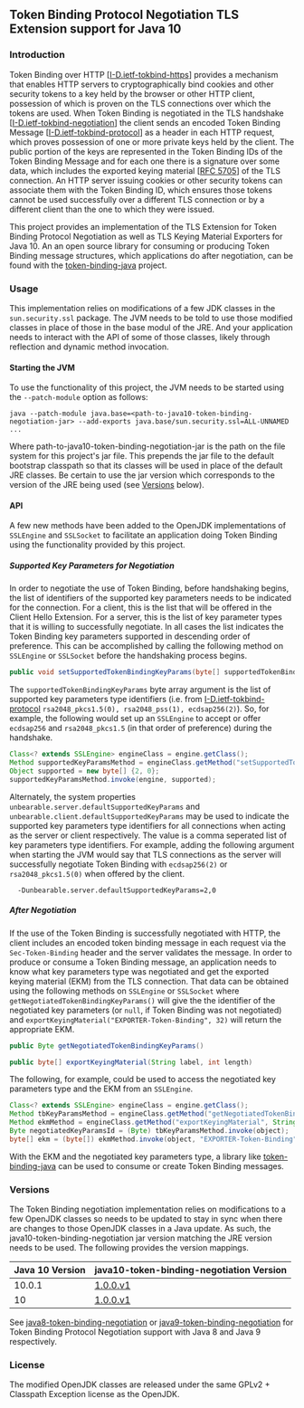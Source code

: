 ## Token Binding Protocol Negotiation TLS Extension support for Java 10

### Introduction
Token Binding over HTTP [[I-D.ietf-tokbind-https]] provides a mechanism
that enables HTTP servers to cryptographically bind cookies and other
security tokens to a key held by the browser or other HTTP client,
possession of which is proven on the TLS connections over
which the tokens are used.  When Token Binding is negotiated in the
TLS handshake [[I-D.ietf-tokbind-negotiation]] the client sends an
encoded Token Binding Message [[I-D.ietf-tokbind-protocol]] as a header
in each HTTP request, which proves possession of one or more private
keys held by the client.  The public portion of the keys are
represented in the Token Binding IDs of the Token Binding Message and
for each one there is a signature over some data, which includes the
exported keying material [[RFC 5705]] of the TLS connection.  An HTTP
server issuing cookies or other security tokens can associate them
with the Token Binding ID, which ensures those tokens cannot be used
successfully over a different TLS connection or by a different client
than the one to which they were issued.

This project provides an implementation of the TLS Extension for Token Binding Protocol Negotiation as well as TLS Keying Material Exporters for Java 10. An an open source library for consuming or producing Token Binding message structures, which applications do after negotiation, can be found with the [token-binding-java] project.

### Usage
This implementation relies on modifications of a few JDK classes in the `sun.security.ssl` package. The JVM needs to be told to use those modified classes in place of those in the base modul of the JRE. And your application needs to interact with the API of some of those classes, likely through reflection and dynamic method invocation.

#### Starting the JVM
To use the functionality of this project, the JVM needs to be started using the `--patch-module` option as follows:

```
java --patch-module java.base=<path-to-java10-token-binding-negotiation-jar> --add-exports java.base/sun.security.ssl=ALL-UNNAMED ...
```

Where path-to-java10-token-binding-negotiation-jar is the path on the file system for this project's jar file. This prepends the jar file to the default bootstrap classpath so that its classes will be used in place of the default JRE classes. Be certain to use the jar version which corresponds to the version of the JRE being used (see [Versions](#versions) below).

#### API
A few new methods have been added to the OpenJDK implementations of `SSLEngine` and `SSLSocket` to facilitate an application doing Token Binding using the functionality provided by this project.   

##### Supported Key Parameters for Negotiation   
In order to negotiate the use of Token Binding, before handshaking begins, the list of identifiers of the supported key parameters needs to be indicated for the connection. For a client, this is the list that will be offered in the Client Hello Extension. For a server, this is the list of key parameter types that it is willing to successfully negotiate. In all cases the list indicates the Token Binding key parameters supported in descending order of preference. This can be accomplished by calling the following method on `SSLEngine` or `SSLSocket` before the handshaking process begins.  

```java
public void setSupportedTokenBindingKeyParams(byte[] supportedTokenBindingKeyParams)
```   

The `supportedTokenBindingKeyParams` byte array argument is the list of supported key parameters type identifiers (i.e. from [I-D.ietf-tokbind-protocol] `rsa2048_pkcs1.5(0), rsa2048_pss(1), ecdsap256(2)`). So, for example, the following would set up an `SSLEngine` to accept or offer `ecdsap256` and `rsa2048_pkcs1.5` (in that order of preference) during the handshake.  

```java
Class<? extends SSLEngine> engineClass = engine.getClass();
Method supportedKeyParamsMethod = engineClass.getMethod("setSupportedTokenBindingKeyParams", byte[].class);
Object supported = new byte[] {2, 0};
supportedKeyParamsMethod.invoke(engine, supported);
```

Alternately, the system properties `unbearable.server.defaultSupportedKeyParams` and `unbearable.client.defaultSupportedKeyParams` may be used to indicate the supported key parameters type identifiers for all connections  when acting as the server or client respectively. The value is a comma seperated list of key parameters type identifiers. For example, adding the following argument when starting the JVM would say that TLS connections as the server will successfully negotiate Token Binding with `ecdsap256(2)` or `rsa2048_pkcs1.5(0)` when offered by the client.    

```
  -Dunbearable.server.defaultSupportedKeyParams=2,0
```

##### After Negotiation
If the use of the Token Binding is successfully negotiated with HTTP, the client includes an encoded token binding message in each request via the `Sec-Token-Binding` header and the server validates the message. In order to produce or consume a Token Binding message, an application needs to know what key parameters type was negotiated and get the exported keying material (EKM) from the TLS connection.  That data can be obtained using the following methods on `SSLEngine` or `SSLSocket` where `getNegotiatedTokenBindingKeyParams()` will give the the identifier of the negotiated key parameters (or `null`, if Token Binding was not negotiated) and `exportKeyingMaterial("EXPORTER-Token-Binding", 32)` will return the appropriate EKM.


```java
public Byte getNegotiatedTokenBindingKeyParams()

public byte[] exportKeyingMaterial(String label, int length)
```

The following, for example, could be used to access the negotiated key parameters type and the EKM from an `SSLEngine`.

```java
Class<? extends SSLEngine> engineClass = engine.getClass();
Method tbKeyParamsMethod = engineClass.getMethod("getNegotiatedTokenBindingKeyParams");
Method ekmMethod = engineClass.getMethod("exportKeyingMaterial", String.class, int.class);
Byte negotiatedKeyParamsId = (Byte) tbKeyParamsMethod.invoke(object);
byte[] ekm = (byte[]) ekmMethod.invoke(object, "EXPORTER-Token-Binding", 32);

```

With the EKM and the negotiated key parameters type, a library like [token-binding-java] can be used to consume or create Token Binding messages.

### <a name="versions"></a> Versions
The Token Binding negotiation implementation relies on modifications to a few OpenJDK classes so needs to be updated to stay in sync when there are changes to those OpenJDK classes in a Java update. As such, the java10-token-binding-negotiation jar version matching the JRE version needs to be used. The following provides the version mappings.

| Java 10 Version  | java10-token-binding-negotiation Version
| ------------- |-------------
| 10.0.1 | [1.0.0.v1]
| 10 | [1.0.0.v1]

See [java8-token-binding-negotiation] or [java9-token-binding-negotiation] for Token Binding Protocol Negotiation support with Java 8 and Java 9 respectively.

### License
The modified OpenJDK classes are released under the same GPLv2 + Classpath Exception license as the OpenJDK.


[1.0.0.v1]:https://github.com/pingidentity/java10-token-binding-negotiation/releases/tag/java10-token-binding-negotiation-1.0.0.v1


[token-binding-java]:https://github.com/pingidentity/token-binding-java
[java8-token-binding-negotiation]:https://github.com/pingidentity/java8-token-binding-negotiation
[java9-token-binding-negotiation]:https://github.com/pingidentity/java9-token-binding-negotiation

[I-D.ietf-tokbind-https]:https://tools.ietf.org/html/draft-ietf-tokbind-https
[I-D.ietf-tokbind-protocol]:https://tools.ietf.org/html/draft-ietf-tokbind-protocol
[I-D.ietf-tokbind-negotiation]:https://tools.ietf.org/html/draft-ietf-tokbind-negotiation

[RFC 5705]:https://tools.ietf.org/html/rfc5705
